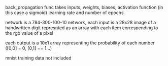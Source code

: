 back_propagation func takes inputs, weights, biases, activation function (in this case a sigmoid) learning rate and number of epochs
<br/>

network is a 784-300-100-10 network, each input is a 28x28 image of a handwritten digit represnted as an array with each item correspending to the rgb 
value of a pixel
<br/>

each output is a 10x1 array representing the probability of each number ([0,0] = 0, [0,1] == 1...) 

mnist training data not included
<br/>
